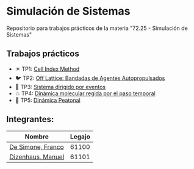 # Simulación de Sistemas
Repositorio para trabajos prácticos de la materia "72.25 - Simulación de Sistemas"

## Trabajos prácticos
* :eight_pointed_black_star: TP1: [Cell Index Method](https://github.com/ManuelDizen/SimSistemas/tree/main/TP1/TP1)
* :bird: TP2: [Off Lattice: Bandadas de Agentes Autopropulsados](https://github.com/ManuelDizen/SimSistemas/tree/main/TP2)
* :8ball: TP3: [Sistema dirigido por eventos](https://github.com/ManuelDizen/SimSistemas/tree/main/TP3)
* :boom: TP4: [Dinámica molecular regida por el paso temporal](https://github.com/ManuelDizen/SimSistemas/tree/TP4/TP4)
* :runner: TP5: [Dinámica Peatonal](https://github.com/ManuelDizen/SimSistemas/tree/main/TP5)

## Integrantes:
Nombre | Legajo
-------|--------
[De Simone, Franco](https://github.com/desimonef) | 61100
[Dizenhaus, Manuel](https://github.com/ManuelDizen) | 61101

